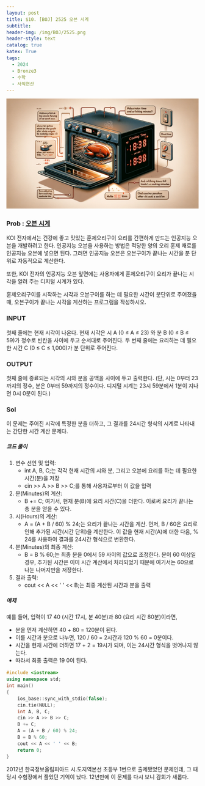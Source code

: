 ```yaml
---
layout: post
title: $10. [BOJ] 2525 오븐 시계
subtitle: 
header-img: /img/BOJ/2525.png
header-style: text
catalog: true
katex: True
tags:
  - 2024
  - Bronze3
  - 수학
  - 사칙연산
---
```


![Alt text](/img/BOJ/2525.png)


### Prob : [오븐 시계](https://www.acmicpc.net/problem/2525)
KOI 전자에서는 건강에 좋고 맛있는 훈제오리구이 요리를 간편하게 만드는 인공지능 오븐을 개발하려고 한다. 인공지능 오븐을 사용하는 방법은 적당한 양의 오리 훈제 재료를 인공지능 오븐에 넣으면 된다. 그러면 인공지능 오븐은 오븐구이가 끝나는 시간을 분 단위로 자동적으로 계산한다.

또한, KOI 전자의 인공지능 오븐 앞면에는 사용자에게 훈제오리구이 요리가 끝나는 시각을 알려 주는 디지털 시계가 있다.

훈제오리구이를 시작하는 시각과 오븐구이를 하는 데 필요한 시간이 분단위로 주어졌을 때, 오븐구이가 끝나는 시각을 계산하는 프로그램을 작성하시오.


### INPUT
첫째 줄에는 현재 시각이 나온다. 현재 시각은 시 A (0 ≤ A ≤ 23) 와 분 B (0 ≤ B ≤ 59)가 정수로 빈칸을 사이에 두고 순서대로 주어진다. 두 번째 줄에는 요리하는 데 필요한 시간 C (0 ≤ C ≤ 1,000)가 분 단위로 주어진다.


### OUTPUT
첫째 줄에 종료되는 시각의 시와 분을 공백을 사이에 두고 출력한다. (단, 시는 0부터 23까지의 정수, 분은 0부터 59까지의 정수이다. 디지털 시계는 23시 59분에서 1분이 지나면 0시 0분이 된다.)


### Sol
이 문제는 주어진 시각에 특정한 분을 더하고, 그 결과를 24시간 형식의 시계로 나타내는 간단한 시간 계산 문제다.

##### 코드 풀이
1. 변수 선언 및 입력:   
	* int A, B, C;는 각각 현재 시간의 시와 분, 그리고 오븐에 요리를 하는 데 필요한 시간(분)을 저장   
	* cin >> A >> B >> C;를 통해 사용자로부터 이 값을 입력   
2. 분(Minutes)의 계산:   
    * B += C; 여기서, 현재 분(B)에 요리 시간(C)을 더한다. 이로써 요리가 끝나는 총 분을 얻을 수 있다.   
3. 시(Hours)의 계산:   
    * A = (A + B / 60) % 24;는 요리가 끝나는 시간을 계산. 먼저, B / 60은 요리로 인해 추가된 시간(시간 단위)을 계산한다. 이 값을 현재 시간(A)에 더한 다음, % 24를 사용하여 결과를 24시간 형식으로 변환한다.   
4. 분(Minutes)의 최종 계산:   
    * B = B % 60;는 최종 분을 0에서 59 사이의 값으로 조정한다. 분이 60 이상일 경우, 추가된 시간은 이미 시간 계산에서 처리되었기 때문에 여기서는 60으로 나눈 나머지만을 저장한다.   
5. 결과 출력:   
    * cout << A << ' ' << B;는 최종 계산된 시간과 분을 출력   


#####  예제
예를 들어, 입력이 17 40 (시간 17시, 분 40분)과 80 (요리 시간 80분)이라면,

* 분을 먼저 계산하면 40 + 80 = 120분이 된다.   
* 이를 시간과 분으로 나누면, 120 / 60 = 2시간과 120 % 60 = 0분이다.   
* 시간을 현재 시간에 더하면 17 + 2 = 19시가 되며, 이는 24시간 형식을 벗어나지 않는다.   
* 따라서 최종 출력은 19 0이 된다.   

```c++
#include <iostream>
using namespace std;
int main()
{
	ios_base::sync_with_stdio(false);
	cin.tie(NULL);
	int A, B, C;
	cin >> A >> B >> C;
	B += C;
	A = (A + B / 60) % 24;
	B = B % 60;
	cout << A << ' ' << B;
	return 0;
}
```

2012년 한국정보올림피아드 시.도지역본선 초등부 1번으로 출제됐었던 문제인데, 그 때 당시 수험장에서 풀었던 기억이 났다. 12년만에 이 문제를 다시 보니 감회가 새롭다.